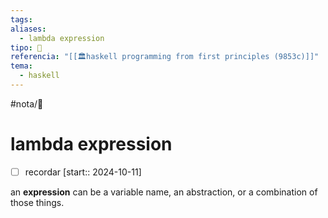 ```yaml
---
tags: 
aliases:
  - lambda expression
tipo: 📑
referencia: "[[🏛️haskell programming from first principles (9853c)]]"
tema:
  - haskell
---
```


#nota/📑

# lambda expression

- [ ] recordar  [start:: 2024-10-11]

an __expression__ can be a variable name, an abstraction, or a combination of
those things. 